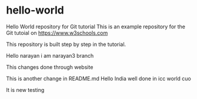 # hello-world
Hello World repository for Git tutorial
This is an example repository for the Git tutoial on https://www.w3schools.com

This repository is built step by step in the tutorial. 

Hello narayan i am narayan3 branch

This changes done through website

This is another change in README.md
Hello India well done in icc world cuo

It is new testing
